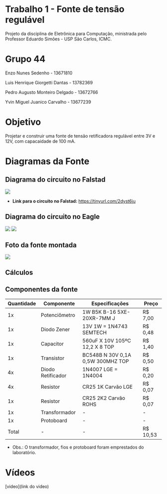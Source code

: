 # Trabalho 1 - Fonte de tensão regulável
Projeto da disciplina de Eletrônica para Computação, ministrada pelo Professor Eduardo Simões - USP São Carlos, ICMC.


# Grupo 44
Enzo Nunes Sedenho - 13671810

Luis Henrique Giorgetti Dantas - 13782369

Pedro Augusto Monteiro Delgado - 13672766

Yvin Miguel Juanico Carvalho - 13677239

# Objetivo
Projetar e construir uma fonte de tensão retificadora regulável entre 3V e 12V, com capacaidade de 100 mA.  

# Diagramas da Fonte


## Diagrama do circuito no Falstad

<img src="https://i.imgur.com/pRqMGCU.png">

* **Link para o circuito no Falstad:** https://tinyurl.com/2dyst6ju


## Diagrama do circuito no Eagle

<img src="https://i.imgur.com/pnylql7.jpg">

<img src="https://i.imgur.com/MLAnHvz.png"> 


## Foto da fonte montada

<img src="https://i.imgur.com/qI4lcMk.jpg">

## Cálculos


## Componentes da fonte

|  Quantidade  |  Componente  |  Especificações  |  Preço  |
|---|---|---|---|
| 1x | Potenciômetro | 1W B5K B-16 5XE-20XR-7MM J | R$ 7,00 |
| 1x | Diodo Zener | 13V 1W = 1N4743 SEMTECH | R$ 0,48 |
| 1x | Capacitor | 560uF X 10V 105ºC 12,2 X 8 TOP | R$ 1,40 |
| 1x | Transistor |  BC548B N 30V 0,1A 0,5W 300MHZ TOP | R$ 0,50 |
| 4x | Diodo Retificador | 1N4007 LGE = 1N4004 | R$ 0,20 |
| 4x | Resistor | CR25 1K Carvão LGE | R$ 0,07 |
| 1x | Resistor | CR25 2K2 Carvão ROHS | R$ 0,07 |
| 1x | Transformador | - | - |
| 1x | Protoboard | - | - |
| Total | - | - | R$ 10,53 |

* Obs.: O transformador, fios e protoboard foram emprestados do laboratório.


# Vídeos 
[video](link do video)

